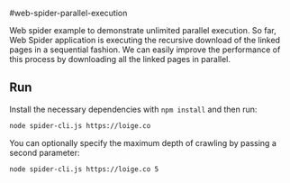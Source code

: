 #web-spider-parallel-execution

Web spider example to demonstrate unlimited parallel execution.
So far, Web Spider application is executing the recursive download of the linked pages in a sequential fashion. We can easily improve the performance of this process by downloading all the linked pages in parallel.

## Run

Install the necessary dependencies with `npm install` and then run:

```bash
node spider-cli.js https://loige.co
```

You can optionally specify the maximum depth of crawling by passing a second parameter:

```bash
node spider-cli.js https://loige.co 5
```
